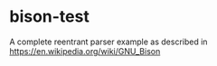 # bison-test
A complete reentrant parser example as described in https://en.wikipedia.org/wiki/GNU_Bison

```

